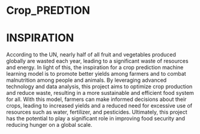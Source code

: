 # Crop_PREDTION

# INSPIRATION
According to the UN, nearly half of all fruit and vegetables produced globally are wasted each year, leading to a significant waste of resources and energy. In light of this, the inspiration for a crop prediction machine learning model is to promote better yields among farmers and to combat malnutrition among people and animals. By leveraging advanced technology and data analysis, this project aims to optimize crop production and reduce waste, resulting in a more sustainable and efficient food system for all. With this model, farmers can make informed decisions about their crops, leading to increased yields and a reduced need for excessive use of resources such as water, fertilizer, and pesticides. Ultimately, this project has the potential to play a significant role in improving food security and reducing hunger on a global scale.
